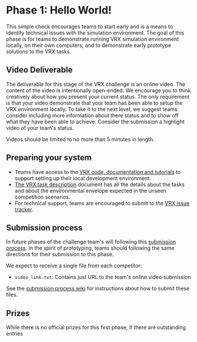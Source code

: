 # Phase 1: Hello World!

This simple check encourages teams to start early and is a means to identify technical issues with the simulation environment. The goal of this phase is for teams to demonstrate running VRX simulation environment locally, on their own computers, and to demonstrate early prototype solutions to the VRX tasks.

## Video Deliverable

The deliverable for this stage of the VRX challenge is an online video.  The content of the video is intentionally open-ended.  We encourage you to think creatively about how you present your current status. The only requirement is that your video demonstrate that your team has been able to setup the VRX environment locally.  To take it to the next level, we suggest teams consider including more information about there status and to show off what they have been able to achieve.  Consider the submission a highlight video of your team's status.  

Videos should be limited to no more than 5 minutes in length.

## Preparing your system

 * Teams have access to the [VRX code, documentation and tutorials](https://bitbucket.org/osrf/vrx) to support setting up their local development environment.
 * [The VRX task description](https://bitbucket.org/osrf/vrx/wiki/documentation) document has all the details about the tasks and about the environmental envelope expected in the unseen competition scenarios.
 * For technical support, teams are encouraged to submit to the [VRX issue tracker](https://bitbucket.org/osrf/vrx/issues).


## Submission process

In future phases of the challenge team's will following this [submission process](https://bitbucket.org/osrf/vrx/wiki/submission_process).  In the spirit of prototyping, teams should following the same directions for their submission to this phase.

We expect to receive a single file from each competitor:
 
 * `video_link.txt`: Contains just URL to the team's online video submission


See the [submission process wiki](https://bitbucket.org/osrf/vrx/wiki/submission_process) for instructions about how to submit these files.

## Prizes

While there is no official prizes for this first phase, if there are outstanding entries